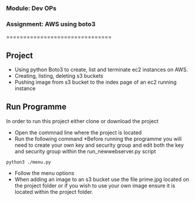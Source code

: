 ### Module: Dev OPs
### Assignment: AWS using boto3
===============================

## Project
* Using python Boto3 to create, list and terminate ec2 instances on AWS. 
* Creating, listing, deleting s3 buckets
* Pushing image from s3 bucket to the index page of an ec2 running instance

## Run Programme
In order to run this project either clone or download the project
* Open the commnad line where the project is located
* Run the following command
    *Before running the programme you will need to create your own key and security group and edit both the key and security group within the run_newwebserver.py script

~~~
python3 ./menu.py
~~~
    
 * Follow the menu options
 * When adding an image to an s3 bucket use the file prime.jpg located on the project folder or if you wish to use your own image ensure it is located within the project folder.
    
  



    
